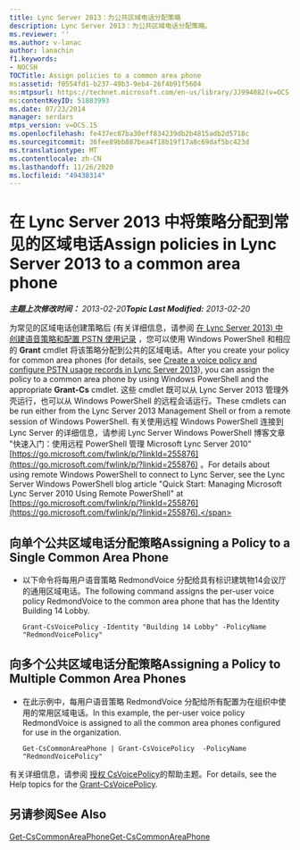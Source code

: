 ```yaml
---
title: Lync Server 2013：为公共区域电话分配策略
description: Lync Server 2013：为公共区域电话分配策略。
ms.reviewer: ''
ms.author: v-lanac
author: lanachin
f1.keywords:
- NOCSH
TOCTitle: Assign policies to a common area phone
ms:assetid: f0554fd1-b237-49b3-9eb4-26f4b91f5604
ms:mtpsurl: https://technet.microsoft.com/en-us/library/JJ994082(v=OCS.15)
ms:contentKeyID: 51803993
ms.date: 07/23/2014
manager: serdars
mtps_version: v=OCS.15
ms.openlocfilehash: fe437ec87ba30eff834239db2b4815adb2d5718c
ms.sourcegitcommit: 36fee89bb887bea4f18b19f17a8c69daf5bc423d
ms.translationtype: MT
ms.contentlocale: zh-CN
ms.lasthandoff: 11/26/2020
ms.locfileid: "49438314"
---
```

# <a name="assign-policies-in-lync-server-2013-to-a-common-area-phone"></a><span data-ttu-id="acb72-103">在 Lync Server 2013 中将策略分配到常见的区域电话</span><span class="sxs-lookup"><span data-stu-id="acb72-103">Assign policies in Lync Server 2013 to a common area phone</span></span>

<div data-xmlns="http://www.w3.org/1999/xhtml">

<div class="topic" data-xmlns="http://www.w3.org/1999/xhtml" data-msxsl="urn:schemas-microsoft-com:xslt" data-cs="https://msdn.microsoft.com/">

<div data-asp="https://msdn2.microsoft.com/asp">



</div>

<div id="mainSection">

<div id="mainBody"><span data-ttu-id="acb72-104">

<span> </span></span><span class="sxs-lookup"><span data-stu-id="acb72-104">

<span> </span></span></span>

<span data-ttu-id="acb72-105">_**主题上次修改时间：** 2013-02-20_</span><span class="sxs-lookup"><span data-stu-id="acb72-105">_**Topic Last Modified:** 2013-02-20_</span></span>

<span data-ttu-id="acb72-106">为常见的区域电话创建策略后 (有关详细信息，请参阅 [在 Lync Server 2013) 中创建语音策略和配置 PSTN 使用记录](lync-server-2013-create-a-voice-policy-and-configure-pstn-usage-records.md) ，您可以使用 Windows PowerShell 和相应的 **Grant** cmdlet 将该策略分配到公共的区域电话。</span><span class="sxs-lookup"><span data-stu-id="acb72-106">After you create your policy for common area phones (for details, see [Create a voice policy and configure PSTN usage records in Lync Server 2013](lync-server-2013-create-a-voice-policy-and-configure-pstn-usage-records.md)), you can assign the policy to a common area phone by using Windows PowerShell and the appropriate **Grant-Cs** cmdlet.</span></span> <span data-ttu-id="acb72-107">这些 cmdlet 既可以从 Lync Server 2013 管理外壳运行，也可以从 Windows PowerShell 的远程会话运行。</span><span class="sxs-lookup"><span data-stu-id="acb72-107">These cmdlets can be run either from the Lync Server 2013 Management Shell or from a remote session of Windows PowerShell.</span></span> <span data-ttu-id="acb72-108">有关使用远程 Windows PowerShell 连接到 Lync Server 的详细信息，请参阅 Lync Server Windows PowerShell 博客文章 "快速入门：使用远程 PowerShell 管理 Microsoft Lync Server 2010" [https://go.microsoft.com/fwlink/p/?linkId=255876](https://go.microsoft.com/fwlink/p/?linkid=255876) 。</span><span class="sxs-lookup"><span data-stu-id="acb72-108">For details about using remote Windows PowerShell to connect to Lync Server, see the Lync Server Windows PowerShell blog article "Quick Start: Managing Microsoft Lync Server 2010 Using Remote PowerShell" at [https://go.microsoft.com/fwlink/p/?linkId=255876](https://go.microsoft.com/fwlink/p/?linkid=255876).</span></span>

<div>


<div>

## <a name="assigning-a-policy-to-a-single-common-area-phone"></a><span data-ttu-id="acb72-109">向单个公共区域电话分配策略</span><span class="sxs-lookup"><span data-stu-id="acb72-109">Assigning a Policy to a Single Common Area Phone</span></span>

  - <span data-ttu-id="acb72-110">以下命令将每用户语音策略 RedmondVoice 分配给具有标识建筑物14会议厅的通用区域电话。</span><span class="sxs-lookup"><span data-stu-id="acb72-110">The following command assigns the per-user voice policy RedmondVoice to the common area phone that has the Identity Building 14 Lobby.</span></span>
    
        Grant-CsVoicePolicy -Identity "Building 14 Lobby" -PolicyName "RedmondVoicePolicy"

</div>

<div>

## <a name="assigning-a-policy-to-multiple-common-area-phones"></a><span data-ttu-id="acb72-111">向多个公共区域电话分配策略</span><span class="sxs-lookup"><span data-stu-id="acb72-111">Assigning a Policy to Multiple Common Area Phones</span></span>

  - <span data-ttu-id="acb72-112">在此示例中，每用户语音策略 RedmondVoice 分配给所有配置为在组织中使用的常用区域电话。</span><span class="sxs-lookup"><span data-stu-id="acb72-112">In this example, the per-user voice policy RedmondVoice is assigned to all the common area phones configured for use in the organization.</span></span>
    
        Get-CsCommonAreaPhone | Grant-CsVoicePolicy  -PolicyName "RedmondVoicePolicy"

</div>

<span data-ttu-id="acb72-113">有关详细信息，请参阅 [授权 CsVoicePolicy](https://docs.microsoft.com/powershell/module/skype/Grant-CsVoicePolicy)的帮助主题。</span><span class="sxs-lookup"><span data-stu-id="acb72-113">For details, see the Help topics for the [Grant-CsVoicePolicy](https://docs.microsoft.com/powershell/module/skype/Grant-CsVoicePolicy).</span></span>

</div>

<div>

## <a name="see-also"></a><span data-ttu-id="acb72-114">另请参阅</span><span class="sxs-lookup"><span data-stu-id="acb72-114">See Also</span></span>


[<span data-ttu-id="acb72-115">Get-CsCommonAreaPhone</span><span class="sxs-lookup"><span data-stu-id="acb72-115">Get-CsCommonAreaPhone</span></span>](https://docs.microsoft.com/powershell/module/skype/Get-CsCommonAreaPhone)  
  

<span data-ttu-id="acb72-116"></div>

</div>

<span> </span>

</div>

</div>

</span><span class="sxs-lookup"><span data-stu-id="acb72-116"></div>

</div>

<span> </span>

</div>

</div>

</span></span></div>

